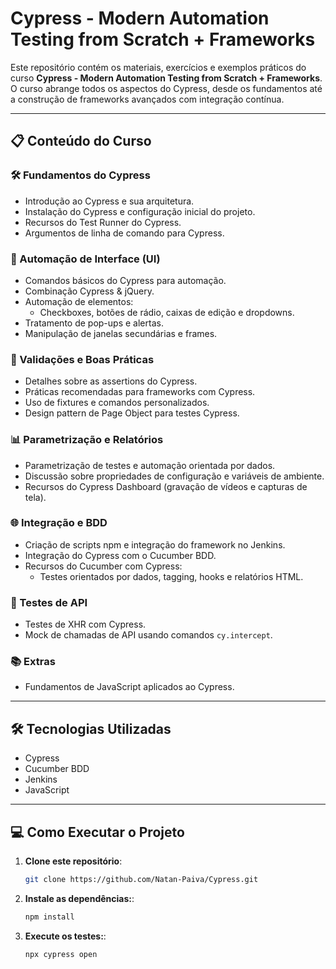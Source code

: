 # Cypress - Modern Automation Testing from Scratch + Frameworks

Este repositório contém os materiais, exercícios e exemplos práticos do curso **Cypress - Modern Automation Testing from Scratch + Frameworks**. O curso abrange todos os aspectos do Cypress, desde os fundamentos até a construção de frameworks avançados com integração contínua.

---

## 📋 Conteúdo do Curso

### 🛠️ Fundamentos do Cypress
- Introdução ao Cypress e sua arquitetura.
- Instalação do Cypress e configuração inicial do projeto.
- Recursos do Test Runner do Cypress.
- Argumentos de linha de comando para Cypress.

### 🚀 Automação de Interface (UI)
- Comandos básicos do Cypress para automação.
- Combinação Cypress & jQuery.
- Automação de elementos:
  - Checkboxes, botões de rádio, caixas de edição e dropdowns.
- Tratamento de pop-ups e alertas.
- Manipulação de janelas secundárias e frames.

### 🔎 Validações e Boas Práticas
- Detalhes sobre as assertions do Cypress.
- Práticas recomendadas para frameworks com Cypress.
- Uso de fixtures e comandos personalizados.
- Design pattern de Page Object para testes Cypress.

### 📊 Parametrização e Relatórios
- Parametrização de testes e automação orientada por dados.
- Discussão sobre propriedades de configuração e variáveis de ambiente.
- Recursos do Cypress Dashboard (gravação de vídeos e capturas de tela).

### 🌐 Integração e BDD
- Criação de scripts npm e integração do framework no Jenkins.
- Integração do Cypress com o Cucumber BDD.
- Recursos do Cucumber com Cypress:
  - Testes orientados por dados, tagging, hooks e relatórios HTML.

### 📡 Testes de API
- Testes de XHR com Cypress.
- Mock de chamadas de API usando comandos `cy.intercept`.

### 📚 Extras
- Fundamentos de JavaScript aplicados ao Cypress.

---

## 🛠️ Tecnologias Utilizadas
- Cypress
- Cucumber BDD
- Jenkins
- JavaScript

---

## 💻 Como Executar o Projeto

1. **Clone este repositório**:
   ```bash
   git clone https://github.com/Natan-Paiva/Cypress.git

2. **Instale as dependências:**:
   ```bash
   npm install

3. **Execute os testes:**:
   ```bash
   npx cypress open
